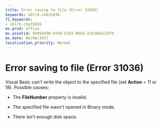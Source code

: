 ```yaml
---
title: Error saving to file (Error 31036)
keywords: vblr6.chm31036
f1_keywords:
- vblr6.chm31036
ms.prod: office
ms.assetid: 9b05b898-bfdd-63d3-0658-2cb30b411979
ms.date: 06/08/2017
localization_priority: Normal
---
```



# Error saving to file (Error 31036)

Visual Basic can't write the object to the specified file (set  **Action** = 11 or 18). Possible causes:



- The  **FileNumber** property is invalid.
    
- The specified file wasn't opened in Binary mode.
    
- There isn't enough disk space.
    



